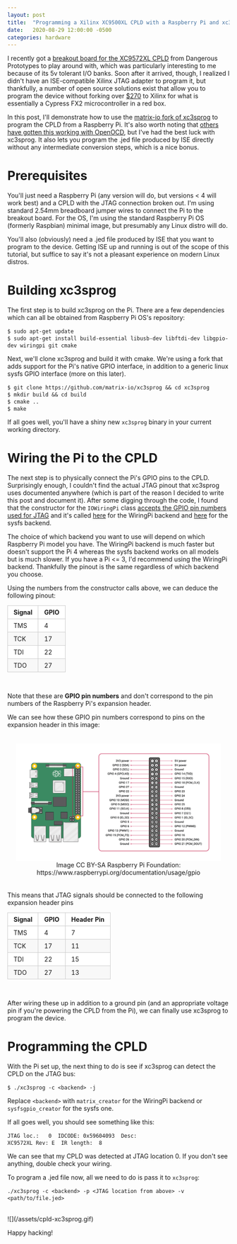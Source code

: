 ```yaml
---
layout: post
title:  "Programming a Xilinx XC9500XL CPLD with a Raspberry Pi and xc3sprog"
date:   2020-08-29 12:00:00 -0500
categories: hardware
---
```

I recently got a [breakout board for the XC9572XL CPLD](http://dangerousprototypes.com/docs/XC9500XL_CPLD_breakout_board)
from Dangerous Prototypes to play around with, which was particularly interesting to me because of its 5v tolerant I/O banks.
Soon after it arrived, though, I realized I didn't have an ISE-compatible Xilinx JTAG adapter to program it, but
thankfully, a number of open source solutions exist that allow you to program the device without forking over
[$270](https://www.mouser.com/ProductDetail/Xilinx/HW-USB-II-G?qs=rrS6PyfT74cTrO3YL49xhw%3D%3D) to Xilinx for what is
essentially a Cypress FX2 microcontroller in a red box.

In this post, I'll demonstrate how to use the [matrix-io fork of xc3sprog](https://github.com/matrix-io/xc3sprog) to
program the CPLD from a Raspberry Pi. It's also worth noting that [others have gotten this working with OpenOCD](https://medium.com/@jim.mussared/programming-a-xc9500xl-cpld-with-a-raspberry-pi-667dd9d6b5af),
but I've had the best luck with xc3sprog. It also lets you program the .jed file produced by ISE directly without any
intermediate conversion steps, which is a nice bonus.

# Prerequisites

You'll just need a Raspberry Pi (any version will do, but versions < 4 will work best) and a CPLD with the JTAG
connection broken out. I'm using standard 2.54mm breadboard jumper wires to connect the Pi to the breakout board.
For the OS, I'm using the standard Raspberry Pi OS (formerly Raspbian) minimal image, but presumably any
Linux distro will do.

You'll also (obviously) need a .jed file produced by ISE that you want to program to the device. Getting ISE
up and running is out of the scope of this tutorial, but suffice to say it's not a pleasant experience on
modern Linux distros.

# Building xc3sprog

The first step is to build xc3sprog on the Pi. There are a few dependencies which can all be obtained from Raspberry Pi OS's
repository:

```
$ sudo apt-get update
$ sudo apt-get install build-essential libusb-dev libftdi-dev libgpio-dev wiringpi git cmake
```

Next, we'll clone xc3sprog and build it with cmake. We're using a fork that adds support for the Pi's native GPIO interface,
in addition to a generic linux sysfs GPIO interface (more on this later).
```
$ git clone https://github.com/matrix-io/xc3sprog && cd xc3sprog
$ mkdir build && cd build
$ cmake ..
$ make
```

If all goes well, you'll have a shiny new `xc3sprog` binary in your current working directory.

# Wiring the Pi to the CPLD

The next step is to physically connect the Pi's GPIO pins to the CPLD. Surprisingly enough, I couldn't find the actual
JTAG pinout that xc3sprog uses documented anywhere (which is part of the reason I decided to write this post and document it).
After some digging through the code, I found that the constructor for the `IOWiringPi` class [accepts the GPIO pin numbers
used for JTAG](https://github.com/matrix-io/xc3sprog/blob/master/iowiringpi.h) and it's called [here](https://github.com/matrix-io/xc3sprog/blob/master/iomatrixcreator.cpp)
for the WiringPi backend and [here](https://github.com/matrix-io/xc3sprog/blob/master/sysfscreator.cpp) for the sysfs backend.

The choice of which backend you want to use will depend on which Raspberry Pi model you have. The WiringPi backend is much
faster but doesn't support the Pi 4 whereas the sysfs backend works on all models but is much slower. If you have a Pi <= 3,
I'd recommend using the WiringPi backend. Thankfully the pinout is the same regardless of which backend you choose.

Using the numbers from the constructor calls above, we can deduce the following pinout:

| Signal | GPIO |
|--------|------|
| TMS    |  4   |
| TCK    |  17  |
| TDI    |  22  |
| TDO    |  27  |

<br/>

Note that these are **GPIO pin numbers** and don't correspond to the pin numbers of the Raspberry Pi's expansion header.

We can see how these GPIO pin numbers correspond to pins on the expansion header in this image:
<figure class="image">
<img src="/assets/raspi-gpio.png">
<figcaption>Image CC BY-SA Raspberry Pi Foundation: https://www.raspberrypi.org/documentation/usage/gpio</figcaption>
</figure>

This means that JTAG signals should be connected to the following expansion header pins

| Signal | GPIO | Header Pin |
|--------|------|------------|
| TMS    |  4   |     7      |
| TCK    |  17  |     11     |
| TDI    |  22  |     15     |
| TDO    |  27  |     13     |

<br/>

After wiring these up in addition to a ground pin (and an appropriate voltage pin if you're powering the CPLD from the Pi), we can
finally use xc3sprog to program the device.

# Programming the CPLD

With the Pi set up, the next thing to do is see if xc3sprog can detect the CPLD on the JTAG bus:
```
$ ./xc3sprog -c <backend> -j
```
Replace `<backend>` with `matrix_creator` for the WiringPi backend or `sysfsgpio_creator` for the sysfs one.

If all goes well, you should see something like this:
```
JTAG loc.:   0  IDCODE: 0x59604093  Desc:                       XC9572XL Rev: E  IR length:  8
```
We can see that my CPLD was detected at JTAG location 0. If you don't see anything, double check your wiring.

To program a .jed file now, all we need to do is pass it to `xc3sprog`:
```
./xc3sprog -c <backend> -p <JTAG location from above> -v <path/to/file.jed>
```

<br/>
![](/assets/cpld-xc3sprog.gif)
<br/>

Happy hacking!

<style>

figure {
    display: inline-block;
    margin: 20px;
}
figure img {
    vertical-align: top;
}
figure figcaption {
    text-align: center;
}

// Table style from: https://gist.github.com/andyferra/2554919

p, blockquote, ul, ol, dl, li, table, pre {
  margin: 15px 0; }

table {
  padding: 0; }
  table tr {
    border-top: 1px solid #cccccc;
    background-color: white;
    margin: 0;
    padding: 0; }
    table tr:nth-child(2n) {
      background-color: #f8f8f8; }
    table tr th {
      font-weight: bold;
      border: 1px solid #cccccc;
      text-align: left;
      margin: 0;
      padding: 6px 13px; }
    table tr td {
      border: 1px solid #cccccc;
      text-align: left;
      margin: 0;
      padding: 6px 13px; }
    table tr th :first-child, table tr td :first-child {
      margin-top: 0; }
    table tr th :last-child, table tr td :last-child {
      margin-bottom: 0; }

</style>
